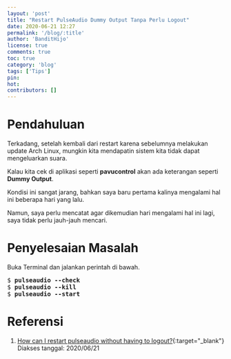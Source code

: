 ```yaml
---
layout: 'post'
title: "Restart PulseAudio Dummy Output Tanpa Perlu Logout"
date: 2020-06-21 12:27
permalink: '/blog/:title'
author: 'BanditHijo'
license: true
comments: true
toc: true
category: 'blog'
tags: ['Tips']
pin:
hot:
contributors: []
---
```


# Pendahuluan

Terkadang, setelah kembali dari restart karena sebelumnya melakukan update Arch Linux, mungkin kita mendapatin sistem kita tidak dapat mengeluarkan suara.

Kalau kita cek di aplikasi seperti **pavucontrol** akan ada keterangan seperti **Dummy Output**.

Kondisi ini sangat jarang, bahkan saya baru pertama kalinya mengalami hal ini beberapa hari yang lalu.

Namun, saya perlu mencatat agar dikemudian hari mengalami hal ini lagi, saya tidak perlu jauh-jauh mencari.

# Penyelesaian Masalah

Buka Terminal dan jalankan perintah di bawah.

<pre>
$ <b>pulseaudio --check</b>
$ <b>pulseaudio --kill</b>
$ <b>pulseaudio --start</b>
</pre>






# Referensi

1. [How can I restart pulseaudio without having to logout?](https://askubuntu.com/questions/15223/how-can-i-restart-pulseaudio-without-having-to-logout/15224#15224){:target="_blank"}
<br>Diakses tanggal: 2020/06/21
